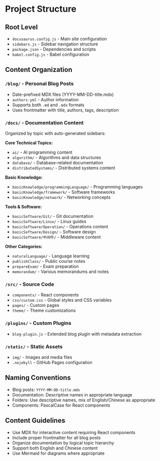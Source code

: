# Project Structure

## Root Level
- `docusaurus.config.js` - Main site configuration
- `sidebars.js` - Sidebar navigation structure
- `package.json` - Dependencies and scripts
- `babel.config.js` - Babel configuration

## Content Organization

### `/blog/` - Personal Blog Posts
- Date-prefixed MDX files (YYYY-MM-DD-title.mdx)
- `authors.yml` - Author information
- Supports both `.md` and `.mdx` formats
- Uses frontmatter with title, authors, tags, description

### `/docs/` - Documentation Content
Organized by topic with auto-generated sidebars:

**Core Technical Topics:**
- `ai/` - AI programming content
- `algorithm/` - Algorithms and data structures
- `database/` - Database-related documentation
- `distributedSystems/` - Distributed systems content

**Basic Knowledge:**
- `basicKnowledge/programmingLanguage/` - Programming languages
- `basicKnowledge/framework/` - Software frameworks
- `basicKnowledge/network/` - Networking concepts

**Tools & Software:**
- `basicSoftware/Git/` - Git documentation
- `basicSoftware/Linux/` - Linux guides
- `basicSoftware/Operation/` - Operations content
- `basicSoftware/Design/` - Software design
- `basicSoftware/中间件/` - Middleware content

**Other Categories:**
- `naturalLanguage/` - Language learning
- `publishClass/` - Public course notes
- `prepareExam/` - Exam preparation
- `memorandum/` - Various memorandums and notes

### `/src/` - Source Code
- `components/` - React components
- `css/custom.css` - Global styles and CSS variables
- `pages/` - Custom pages
- `theme/` - Theme customizations

### `/plugins/` - Custom Plugins
- `blog-plugin.js` - Extended blog plugin with metadata extraction

### `/static/` - Static Assets
- `img/` - Images and media files
- `.nojekyll` - GitHub Pages configuration

## Naming Conventions
- Blog posts: `YYYY-MM-DD-title.mdx`
- Documentation: Descriptive names in appropriate language
- Folders: Use descriptive names, mix of English/Chinese as appropriate
- Components: PascalCase for React components

## Content Guidelines
- Use MDX for interactive content requiring React components
- Include proper frontmatter for all blog posts
- Organize documentation by logical topic hierarchy
- Support both English and Chinese content
- Use Mermaid for diagrams where appropriate